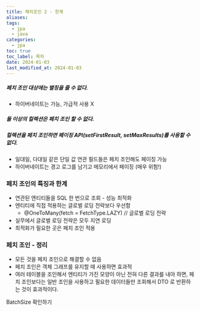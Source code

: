 ```yaml
---
title: 페치조인 2 - 한계
aliases: 
tags:
  - jpa
  - java
categories:
  - jpa
toc: true
toc_label: 목차
date: 2024-01-03
last_modified_at: 2024-01-03
---
```

##### 페치 조인 대상에는 별칭을 줄 수 없다.
- 하이버네이트는 가능, 가급적 사용 X 
##### 둘 이상의 컬렉션은 페치 조인 할 수 없다.

##### 컬렉션을 페치 조인하면 페이징 API(setFirstResult, setMaxResults)를 사용할 수 없다.
- 일대일, 다대일 같은 단일 값 연관 필드들은 페치 조인해도 페이징 가능
- 하이버네이트는 경고 로그를 남기고 메모리에서 페이징 (매우 위험!)


### 페치 조인의 특징과 한계
- 연관된 엔티티들을 SQL 한 번으로 조회 - 성능 최적화
- 엔티티에 직접 적용하는 글로벌 로딩 전략보다 우선함
	- @OneToMany(fetch = FetchType.LAZY) // 글로벌 로딩 전략
- 실무에서 글로벌 로딩 전략은 모두 지연 로딩
- 최적화가 필요한 곳은 페치 조인 적용

### 페치 조인 - 정리
- 모든 것을 페치 조인으로 해결할 수 없음
- 페치 조인은 객체 그래프를 유지할 때 사용하면 효과적
- 여러 테이블을 조인해서 엔티티가 가진 모양이 아닌 전혀 다른 결과를 내야 하면, 페치 조인보다는 일반 조인을 사용하고 필요한 데이터들만 조회해서 DTO 로 반환하는 것이 효과적이다.



BatchSize 확인하기
